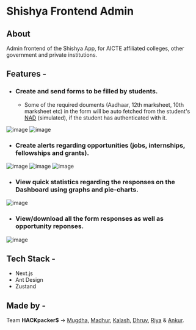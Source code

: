 # Shishya Frontend Admin

## About
Admin frontend of the Shishya App, for AICTE affiliated colleges, other government and private institutions.

## Features -
- ### Create and send forms to be filled by students.
  - Some of the required douments (Aadhaar, 12th marksheet, 10th marksheet etc) in the form will be auto fetched from the student's [NAD](https://nad.gov.in/) (simulated), if the student has authenticated with it.
  
![image](https://user-images.githubusercontent.com/76112446/187077460-8dd78af9-43bd-4c7b-bfa3-3b0752459d72.png)
![image](https://user-images.githubusercontent.com/76112446/187077482-05b14ae3-b4f1-422c-9c62-351170cc31c8.png)

- ### Create alerts regarding opportunities (jobs, internships, fellowships and grants).

![image](https://user-images.githubusercontent.com/76112446/187077623-fd468b0b-18d8-4d7e-ae95-315e9cff81cd.png)
![image](https://user-images.githubusercontent.com/76112446/187077636-25680485-f5af-42db-9c94-896f4f31ccdf.png)
![image](https://user-images.githubusercontent.com/76112446/187077657-adf61870-e482-49f4-8bcf-50592b7c88d9.png)


- ### View quick statistics regarding the responses on the Dashboard using graphs and pie-charts.

![image](https://user-images.githubusercontent.com/76112446/187077437-ae0543f4-d84b-46b3-9407-76eef9043761.png)

- ### View/download all the form responses as well as opportunity reponses.

![image](https://user-images.githubusercontent.com/76112446/187077498-139bde7d-8ffa-42dd-b6b8-3df324a00bd9.png)

## Tech Stack -
- Next.js
- Ant Design
- Zustand

## Made by -
Team **HACKpacker$** ->
[Mugdha](https://github.com/mugdha273/),
[Madhur](https://github.com/Im-Madhur-Gupta),
[Kalash](https://github.com/kalashshah),
[Dhruv](https://github.com/DhruvDave12),
[Riya](https://github.com/RiyaParikh0112) &
[Ankur](https://github.com/AnkurKumarShukla).

<br/>
<!-- 
<p align="center">
Made with ❤️ && (👨🏽‍💻👩🏽‍💻).
</p> -->
